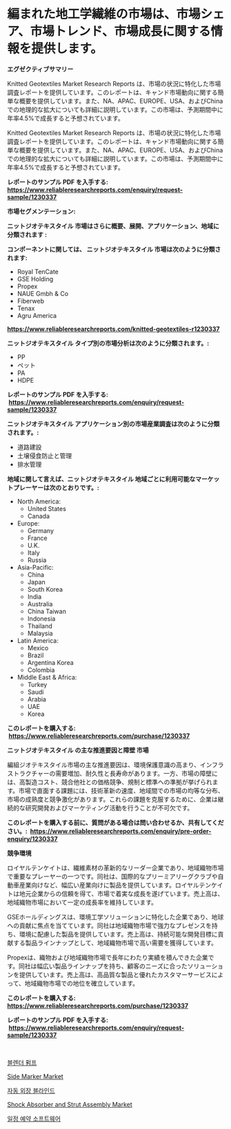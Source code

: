 <p><h1>編まれた地工学繊維の市場は、市場シェア、市場トレンド、市場成長に関する情報を提供します。</h1></p><p><strong>エグゼクティブサマリー</strong></p>
<p><p>Knitted Geotextiles Market Research Reports は、市場の状況に特化した市場調査レポートを提供しています。このレポートは、キャンド市場動向に関する簡単な概要を提供しています。また、NA、APAC、EUROPE、USA、およびChinaでの地理的な拡大についても詳細に説明しています。この市場は、予測期間中に年率4.5%で成長すると予想されています。</p><p>Knitted Geotextiles Market Research Reports は、市場の状況に特化した市場調査レポートを提供しています。このレポートは、キャンド市場動向に関する簡単な概要を提供しています。また、NA、APAC、EUROPE、USA、およびChinaでの地理的な拡大についても詳細に説明しています。この市場は、予測期間中に年率4.5%で成長すると予想されています。</p></p>
<p><strong>レポートのサンプル PDF を入手する: <a href="https://www.reliableresearchreports.com/enquiry/request-sample/1230337">https://www.reliableresearchreports.com/enquiry/request-sample/1230337</a></strong></p>
<p><strong>市場セグメンテーション:</strong></p>
<p><strong> ニットジオテキスタイル 市場はさらに概要、展開、アプリケーション、地域に分類されます :</strong></p>
<p><strong>コンポーネントに関しては、 ニットジオテキスタイル 市場は次のように分類されます: &nbsp;</strong></p>
<p><ul><li>Royal TenCate</li><li>GSE Holding</li><li>Propex</li><li>NAUE Gmbh & Co</li><li>Fiberweb</li><li>Tenax</li><li>Agru America</li></ul></p>
<p><strong><a href="https://www.reliableresearchreports.com/knitted-geotextiles-r1230337">https://www.reliableresearchreports.com/knitted-geotextiles-r1230337</a></strong></p>
<p><strong> ニットジオテキスタイル タイプ別の市場分析は次のように分類されます。:</strong></p>
<p><ul><li>PP</li><li>ペット</li><li>PA</li><li>HDPE</li></ul></p>
<p><strong>レポートのサンプル PDF を入手する: &nbsp;<a href="https://www.reliableresearchreports.com/enquiry/request-sample/1230337">https://www.reliableresearchreports.com/enquiry/request-sample/1230337</a></strong></p>
<p><strong> ニットジオテキスタイル アプリケーション別の市場産業調査は次のように分類されます。:</strong></p>
<p><ul><li>道路建設</li><li>土壌侵食防止と管理</li><li>排水管理</li></ul></p>
<p><strong>地域に関して言えば、ニットジオテキスタイル 地域ごとに利用可能なマーケットプレーヤーは次のとおりです。:</strong></p>
<p><ul>
    <li>
        North America:
        <ul>
            <li>United States</li>
            <li>Canada</li>
        </ul>
    </li>
    <li>
        Europe:
        <ul>
            <li>Germany</li>
            <li>France</li>
            <li>U.K.</li>
            <li>Italy</li>
            <li>Russia</li>
        </ul>
    </li>
    <li>
        Asia-Pacific:
        <ul>
            <li>China</li>
            <li>Japan</li>
            <li>South Korea</li>
            <li>India</li>
            <li>Australia</li>
            <li>China Taiwan</li>
            <li>Indonesia</li>
            <li>Thailand</li>
            <li>Malaysia</li>
        </ul>
    </li>
    <li>
        Latin America:
        <ul>
            <li>Mexico</li>
            <li>Brazil</li>
            <li>Argentina Korea</li>
            <li>Colombia</li>
        </ul>
    </li>
    <li>
        Middle East & Africa:
        <ul>
            <li>Turkey</li>
            <li>Saudi</li>
            <li>Arabia</li>
            <li>UAE</li>
            <li>Korea</li>
        </ul>
    </li>
    </ul></p>
<p><strong>このレポートを購入する: &nbsp;<a href="https://www.reliableresearchreports.com/purchase/1230337">https://www.reliableresearchreports.com/purchase/1230337</a></strong></p>
<p><strong>ニットジオテキスタイル の主な推進要因と障壁 市場</strong></p>
<p><p>編組ジオテキスタイル市場の主な推進要因は、環境保護意識の高まり、インフラストラクチャーの需要増加、耐久性と長寿命があります。一方、市場の障壁には、高製造コスト、競合他社との価格競争、規制と標準への準拠が挙げられます。市場で直面する課題には、技術革新の速度、地域間での市場の均等な分布、市場の成熟度と競争激化があります。これらの課題を克服するために、企業は継続的な研究開発およびマーケティング活動を行うことが不可欠です。</p></p>
<p><strong>このレポートを購入する前に、質問がある場合は問い合わせるか、共有してください。:&nbsp; <a href="https://www.reliableresearchreports.com/enquiry/pre-order-enquiry/1230337">https://www.reliableresearchreports.com/enquiry/pre-order-enquiry/1230337</a></strong></p>
<p><strong>競争環境</strong></p>
<p><p>ロイヤルテンケイトは、繊維素材の革新的なリーダー企業であり、地域織物市場で重要なプレーヤーの一つです。同社は、国際的なプリーミアリーグクラブや自動車産業向けなど、幅広い産業向けに製品を提供しています。ロイヤルテンケイトは地元企業からの信頼を得て、市場で着実な成長を遂げています。売上高は、地域織物市場において一定の成長率を維持しています。</p><p>GSEホールディングスは、環境工学ソリューションに特化した企業であり、地球への貢献に焦点を当てています。同社は地域織物市場で強力なプレゼンスを持ち、環境に配慮した製品を提供しています。売上高は、持続可能な開発目標に貢献する製品ラインナップとして、地域織物市場で高い需要を獲得しています。</p><p>Propexは、織物および地域織物市場で長年にわたり実績を積んできた企業です。同社は幅広い製品ラインナップを持ち、顧客のニーズに合ったソリューションを提供しています。売上高は、高品質な製品と優れたカスタマーサービスによって、地域織物市場での地位を確立しています。</p></p>
<p><strong>このレポートを購入する: &nbsp; <a href="https://www.reliableresearchreports.com/purchase/1230337">https://www.reliableresearchreports.com/purchase/1230337</a></strong></p>
<p><strong>レポートのサンプル PDF を入手する: &nbsp;<a href="https://www.reliableresearchreports.com/enquiry/request-sample/1230337">https://www.reliableresearchreports.com/enquiry/request-sample/1230337</a></strong><strong></strong></p>
<p>&nbsp;</p>
<p><p><a href="https://github.com/fernandotryO5lson96765/Market-Research-Report-List-1/blob/main/986947628618.md">블렌더 펌프</a></p><p><a href="https://github.com/Glendatilghmankmgz0rbhwpy/Market-Research-Report-List-2/blob/main/side-marker-market.md">Side Marker Market</a></p><p><a href="https://github.com/CliftonFisher9067/Market-Research-Report-List-1/blob/main/860235728617.md">자동 외장 블라인드</a></p><p><a href="https://github.com/dx0328/Market-Research-Report-List-2/blob/main/shock-absorber-and-strut-assembly-market.md">Shock Absorber and Strut Assembly Market</a></p><p><a href="https://medium.com/@axintepreda1/%EC%95%BD%EC%86%8D-%EC%98%88%EC%95%BD-%EC%86%8C%ED%94%84%ED%8A%B8%EC%9B%A8%EC%96%B4-%EC%8B%9C%EC%9E%A5%EC%9D%80-%EC%8B%9C%EC%9E%A5-%EC%A0%90%EC%9C%A0%EC%9C%A8-%EC%8B%9C%EC%9E%A5-%ED%8A%B8%EB%A0%8C%EB%93%9C-%EB%B0%8F-%EC%8B%9C%EC%9E%A5-%EC%84%B1%EC%9E%A5%EC%97%90-%EA%B4%80%ED%95%9C-%EC%A0%95%EB%B3%B4%EB%A5%BC-%EC%A0%9C%EA%B3%B5%ED%95%A9%EB%8B%88%EB%8B%A4-1349c7284804">일정 예약 소프트웨어</a></p></p>
